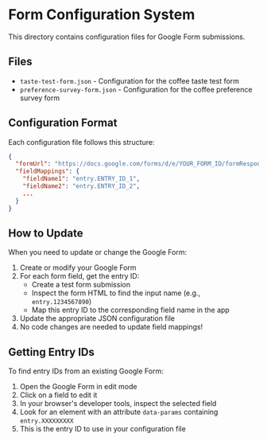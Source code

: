 # Form Configuration System

This directory contains configuration files for Google Form submissions.

## Files

- `taste-test-form.json` - Configuration for the coffee taste test form
- `preference-survey-form.json` - Configuration for the coffee preference survey form

## Configuration Format

Each configuration file follows this structure:

```json
{
  "formUrl": "https://docs.google.com/forms/d/e/YOUR_FORM_ID/formResponse",
  "fieldMappings": {
    "fieldName1": "entry.ENTRY_ID_1",
    "fieldName2": "entry.ENTRY_ID_2",
    ...
  }
}
```

## How to Update

When you need to update or change the Google Form:

1. Create or modify your Google Form
2. For each form field, get the entry ID:
   - Create a test form submission
   - Inspect the form HTML to find the input name (e.g., `entry.1234567890`)
   - Map this entry ID to the corresponding field name in the app
3. Update the appropriate JSON configuration file
4. No code changes are needed to update field mappings!

## Getting Entry IDs

To find entry IDs from an existing Google Form:

1. Open the Google Form in edit mode
2. Click on a field to edit it
3. In your browser's developer tools, inspect the selected field
4. Look for an element with an attribute `data-params` containing `entry.XXXXXXXXX`
5. This is the entry ID to use in your configuration file 
